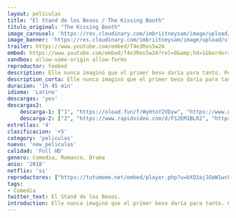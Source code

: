 ```yaml
---
layout: peliculas
title: "El Stand de los Besos / The Kissing Booth"
titulo_original: "The Kissing Booth"
image_carousel: 'https://res.cloudinary.com/imbriitneysam/image/upload/v1542771148/stand-poster-min.jpg'
image_banner: 'https://res.cloudinary.com/imbriitneysam/image/upload/v1542771149/stand-banner-min.jpg'
trailer: https://www.youtube.com/embed/T4e3Ros5w2A
embed: https://www.youtube.com/embed/T4e3Ros5w2A?rel=0&amp;hd=1&border=0&wmode=opaque&enablejsapi=1&modestbranding=1&controls=1&showinfo=1
sandbox: allow-same-origin allow-forms
reproductor: fembed
description: Elle nunca imaginó que el primer beso daría para tanto. Pero, a pesar de que ha conseguido salir con el chico más guapo del instituto, está a punto de perder a su mejor amigo de toda la vida.
description_corta: Elle nunca imaginó que el primer beso daría para tanto. Pero, a pesar de que ha conseguido salir con el chico más guapo del instituto, está a punto de perder a su mejor amigo de toda la vida.
duracion: '1h 45 min'
idioma: 'Latino'
descargas: 'yes'
descargas2:
    descarga-1: ["1", "https://oload.fun/f/WyHtoY2VDyw", "https://www.google.com/s2/favicons?domain=openload.co","OpenLoad","https://res.cloudinary.com/imbriitneysam/image/upload/v1541473684/mexico.png", "Latino", "Full HD"]
    descarga-2: ["2", "https://www.rapidvideo.com/d/FS2EM1BLR2", "https://www.google.com/s2/favicons?domain=www.rapidvideo.com","RapidVideo","https://res.cloudinary.com/imbriitneysam/image/upload/v1541473684/mexico.png", "Latino", "Full HD"]
estrellas: '4'
clasificacion: '+5'
category: 'peliculas'
nuevo: 'new_peliculas'
calidad: 'Full HD'
genero: Comedia, Romance, Drama
anio: '2018'
netflix: 'si'
reproductores: ["https://tutumeme.net/embed/player.php?u=bXQ3ajJOaW1wcFRGcEs2VW5XRGExTlRPMytmUnc3bHVwcWhoenVIUjI5SHF5TlNwc0taaG1jN2gwZHZSNTlIRHVhV2tZWitkNUtDVDNOL1ZvYW1rYjJOa29wK2I","https://api.cuevana3.io/olpremium/gd.php?file=ek5lbm9xYWNrS0xNejZabVlkSFIyTkxQb3BPWDB0UFkwY3lvbjJIRjBPQ1QwNStUck1mVG9kVExvM0djeHA3VnFybXRscUdvMWRXNHRZbU1lYXVUeDg2cGpKVmp4cXpBejYxcGs0dk4yOGU3bkllRG44YlMxN3ZMZlpaNDJkclhxNXlMaDZER3RzQ3IyNXlFWTd6S3dORzBaNFJscU5UQ3FLUmpoSWlvc05TVzJtT0RpTnJKekx1eG9YOWxrNVRGbExXZWdIak9zTlNWMDQyVW9KT2sxSlNvYklLRWlNbmYxOG1ZYjZ6SDFBPT0", "https://api.cuevana3.io/rr/gd.php?h=ek5lbm9xYWNrS0xJMVp5b21KREk0dFBLbjVkaHhkRGdrOG1jbnBpUnhhS1Z6bitlb3N6SnBjbkllMlNLdFpUaHc1dHBpNE96eit1VjI1V01xczJ4NThlU3FadVkyUT09", "https://tutumeme.net/embed/player.php?u=bXQ3ajJOaW1wcFRGcEs2VW5XRGExTlRPMytmUnc3bHVwcWhoenVIUjI5SHF5TlNwc0taaG1jN2gwZHZSNTlIRHVhV2tZWitkNUtDVDNOL1ZvYW1rYjJOa29hST0"]
tags:
- Comedia
twitter_text: El Stand de los Besos.
introduction: Elle nunca imaginó que el primer beso daría para tanto. Pero, a pesar de que ha conseguido salir con el chico más guapo del instituto, está a punto de perder a su mejor amigo de toda la vida.
---
```



 








